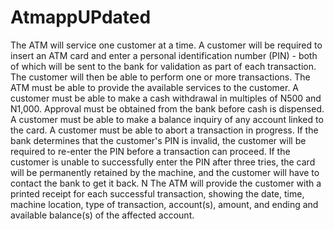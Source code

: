 # AtmappUPdated


The ATM will service one customer at a time. A customer will be required to insert an ATM card and enter a personal
identification number (PIN) - both of which will be sent to the bank for validation as part of each transaction. 
The customer will then be able to perform one or more transactions. The ATM must be able to provide the available
services to the customer. A customer must be able to make a cash withdrawal in multiples of N500 and N1,000. 
Approval must be obtained from the bank before cash is dispensed. 
A customer must be able to make a balance inquiry of any account linked to the card. 
A customer must be able to abort a transaction in progress. If the bank determines that the customer's PIN is invalid,
the customer will be required to re-enter the PIN before a transaction can proceed. If the customer is unable to successfully
enter the PIN after three tries, the card will be permanently retained by the machine, 
and the customer will have to contact the bank to get it back. N The ATM will provide the customer 
with a printed receipt for each successful transaction, showing the date, time, machine location, type of transaction, 
account(s), amount, and ending and available balance(s) of the affected account.
